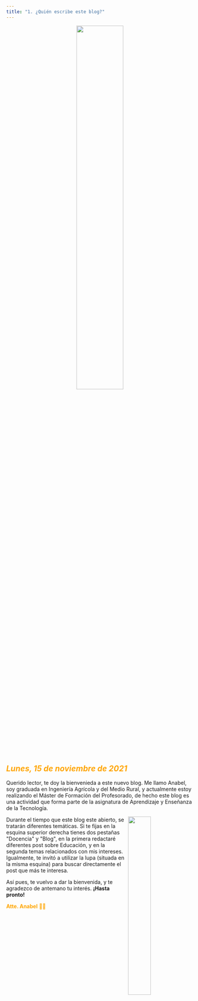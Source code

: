 ```yaml
---
title: "1. ¿Quién escribe este blog?" 
---
```

<p> 
<div align="center"/> 
<img 
width="50%"
src="https://media.giphy.com/media/9AI3DOykneF5LQwpkx/giphy.gif">
</p>

<div align="left"/> 

## <span style="color:orange"> *Lunes, 15 de noviembre de 2021* 

<div align="left"/>
 Querido lector, te doy la bienvenieda a este nuevo blog. Me llamo Anabel, soy graduada en Ingeniería Agrícola y del Medio Rural, y actualmente estoy realizando el Máster de Formación del Profesorado, de hecho este blog es una actividad que forma parte de la asignatura de Aprendizaje y Enseñanza de la Tecnología. 
<p> 
<img 
width="35%"
src="https://4.bp.blogspot.com/-ygCD4KW0jog/W1NjWFGPRvI/AAAAAAAAEkY/tzWr2K15Z0gRNHGkttoi1BFdrwgZZ8V5QCLcBGAs/s1600/list_640px.jpg" align= "right"> </p>
 Durante el tiempo que este blog este abierto, se tratarán diferentes temáticas. Si te fijas en la esquina superior derecha tienes dos pestañas "Docencia" y "Blog", en la primera redactaré diferentes post sobre Educación, y en la segunda temas relacionados con mis intereses. Igualmente, te invitó a utilizar la lupa (situada en la misma esquina) para buscar directamente el post que más te interesa.

 Así pues, te vuelvo a dar la bienvenida, y te agradezco de antemano tu interés. **¡Hasta pronto!**

 <span style="color:orange"> **Atte. Anabel** 🌈💗
